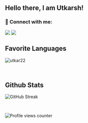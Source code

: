 ## Hello there, I am Utkarsh!

### 💬 **Connect with me**: 

<a target="_blank" href="mailto:utkarsh20143@iiitd.ac.in"><img src="https://img.shields.io/badge/-Gmail-D14836?style=for-the-badge&logo=Gmail&logoColor=white"></img></a>
<a target="_blank" href="https://github.com/utkar22"><img src="https://img.shields.io/badge/-GitHub-303030?style=for-the-badge&logo=github&logoColor=white"></img></a>

## Favorite Languages
<p><img align="center" src="https://github-readme-stats.vercel.app/api/top-langs?username=utkar22&show_icons=true&locale=en&layout=compact" alt="utkar22" /></p>

<br/>

## Github Stats  
![GitHub Streak](http://github-readme-streak-stats.herokuapp.com?user=utkar22&theme=react&date_format=M%20j%5B%2C%20Y%5D)

<br/>


![Profile views counter](https://komarev.com/ghpvc/?username=utkar22&&style=flat-square)  
<br/>

<br />
